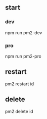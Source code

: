 ## start
### dev
npm run pm2-dev

### pro
npm run pm2-pro



## restart

pm2 restart id

## delete

pm2 delete id

